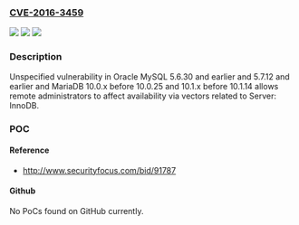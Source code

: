 ### [CVE-2016-3459](https://cve.mitre.org/cgi-bin/cvename.cgi?name=CVE-2016-3459)
![](https://img.shields.io/static/v1?label=Product&message=n%2Fa&color=blue)
![](https://img.shields.io/static/v1?label=Version&message=n%2Fa&color=blue)
![](https://img.shields.io/static/v1?label=Vulnerability&message=n%2Fa&color=brighgreen)

### Description

Unspecified vulnerability in Oracle MySQL 5.6.30 and earlier and 5.7.12 and earlier and MariaDB 10.0.x before 10.0.25 and 10.1.x before 10.1.14 allows remote administrators to affect availability via vectors related to Server: InnoDB.

### POC

#### Reference
- http://www.securityfocus.com/bid/91787

#### Github
No PoCs found on GitHub currently.


